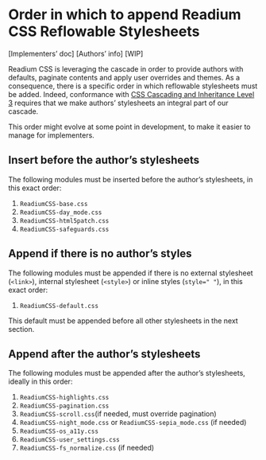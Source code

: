 # Order in which to append Readium CSS Reflowable Stylesheets

[Implementers’ doc] [Authors’ info] [WIP]

Readium CSS is leveraging the cascade in order to provide authors with defaults, paginate contents and apply user overrides and themes. As a consequence, there is a specific order in which reflowable stylesheets must be added. Indeed, conformance with [CSS Cascading and Inheritance Level 3](https://www.w3.org/TR/css3-cascade/) requires that we make authors’ stylesheets an integral part of our cascade.

This order might evolve at some point in development, to make it easier to manage for implementers.

## Insert before the author’s stylesheets

The following modules must be inserted before the author’s stylesheets, in this exact order: 

1. `ReadiumCSS-base.css`
2. `ReadiumCSS-day_mode.css`
3. `ReadiumCSS-html5patch.css`
4. `ReadiumCSS-safeguards.css`

## Append if there is no author’s styles

The following modules must be appended if there is no external stylesheet (`<link>`), internal stylesheet (`<style>`) or inline styles (`style=" "`), in this exact order: 

1. `ReadiumCSS-default.css`

This default must be appended before all other stylesheets in the next section.

## Append after the author’s stylesheets

The following modules must be appended after the author’s stylesheets, ideally in this order: 

1. `ReadiumCSS-highlights.css`
2. `ReadiumCSS-pagination.css`
3. `ReadiumCSS-scroll.css`(if needed, must override pagination)
4. `ReadiumCSS-night_mode.css` or `ReadiumCSS-sepia_mode.css` (if needed)
5. `ReadiumCSS-os_a11y.css`
6. `ReadiumCSS-user_settings.css`
7. `ReadiumCSS-fs_normalize.css` (if needed)